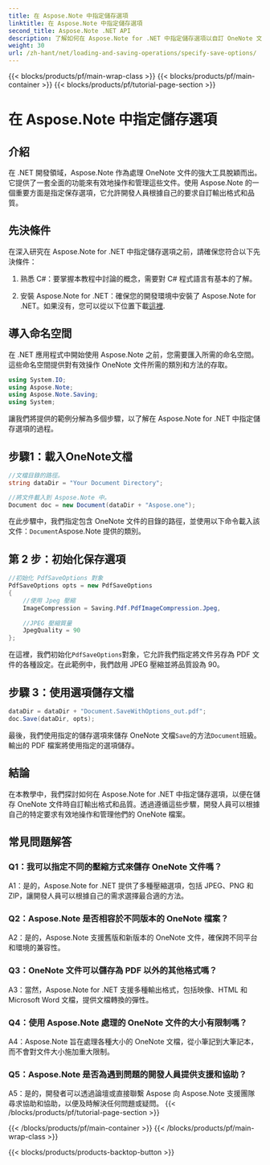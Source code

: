 ```yaml
---
title: 在 Aspose.Note 中指定儲存選項
linktitle: 在 Aspose.Note 中指定儲存選項
second_title: Aspose.Note .NET API
description: 了解如何在 Aspose.Note for .NET 中指定儲存選項以自訂 OneNote 文件的輸出格式和品質。
weight: 30
url: /zh-hant/net/loading-and-saving-operations/specify-save-options/
---
```


{{< blocks/products/pf/main-wrap-class >}}
{{< blocks/products/pf/main-container >}}
{{< blocks/products/pf/tutorial-page-section >}}

# 在 Aspose.Note 中指定儲存選項

## 介紹

在 .NET 開發領域，Aspose.Note 作為處理 OneNote 文件的強大工具脫穎而出。它提供了一套全面的功能來有效地操作和管理這些文件。使用 Aspose.Note 的一個重要方面是指定保存選項，它允許開發人員根據自己的要求自訂輸出格式和品質。

## 先決條件

在深入研究在 Aspose.Note for .NET 中指定儲存選項之前，請確保您符合以下先決條件：

1. 熟悉 C#：要掌握本教程中討論的概念，需要對 C# 程式語言有基本的了解。
   
2. 安裝 Aspose.Note for .NET：確保您的開發環境中安裝了 Aspose.Note for .NET。如果沒有，您可以從以下位置下載[這裡](https://releases.aspose.com/note/net/).

## 導入命名空間

在 .NET 應用程式中開始使用 Aspose.Note 之前，您需要匯入所需的命名空間。這些命名空間提供對有效操作 OneNote 文件所需的類別和方法的存取。

```csharp
using System.IO;
using Aspose.Note;
using Aspose.Note.Saving;
using System;
```

讓我們將提供的範例分解為多個步驟，以了解在 Aspose.Note for .NET 中指定儲存選項的過程。

## 步驟1：載入OneNote文檔

```csharp
//文檔目錄的路徑。
string dataDir = "Your Document Directory";

//將文件載入到 Aspose.Note 中。
Document doc = new Document(dataDir + "Aspose.one");
```

在此步驟中，我們指定包含 OneNote 文件的目錄的路徑，並使用以下命令載入該文件：`Document`Aspose.Note 提供的類別。

## 第 2 步：初始化保存選項

```csharp
//初始化 PdfSaveOptions 對象
PdfSaveOptions opts = new PdfSaveOptions
{
    //使用 Jpeg 壓縮
    ImageCompression = Saving.Pdf.PdfImageCompression.Jpeg,
    
    //JPEG 壓縮質量
    JpegQuality = 90
};
```

在這裡，我們初始化`PdfSaveOptions`對象，它允許我們指定將文件另存為 PDF 文件的各種設定。在此範例中，我們啟用 JPEG 壓縮並將品質設為 90。

## 步驟 3：使用選項儲存文檔

```csharp
dataDir = dataDir + "Document.SaveWithOptions_out.pdf";
doc.Save(dataDir, opts);
```

最後，我們使用指定的儲存選項來儲存 OneNote 文檔`Save`的方法`Document`班級。輸出的 PDF 檔案將使用指定的選項儲存。

## 結論

在本教學中，我們探討如何在 Aspose.Note for .NET 中指定儲存選項，以便在儲存 OneNote 文件時自訂輸出格式和品質。透過遵循這些步驟，開發人員可以根據自己的特定要求有效地操作和管理他們的 OneNote 檔案。

## 常見問題解答

### Q1：我可以指定不同的壓縮方式來儲存 OneNote 文件嗎？

A1：是的，Aspose.Note for .NET 提供了多種壓縮選項，包括 JPEG、PNG 和 ZIP，讓開發人員可以根據自己的需求選擇最合適的方法。

### Q2：Aspose.Note 是否相容於不同版本的 OneNote 檔案？

A2：是的，Aspose.Note 支援舊版和新版本的 OneNote 文件，確保跨不同平台和環境的兼容性。

### Q3：OneNote 文件可以儲存為 PDF 以外的其他格式嗎？

A3：當然，Aspose.Note for .NET 支援多種輸出格式，包括映像、HTML 和 Microsoft Word 文檔，提供文檔轉換的彈性。

### Q4：使用 Aspose.Note 處理的 OneNote 文件的大小有限制嗎？

A4：Aspose.Note 旨在處理各種大小的 OneNote 文檔，從小筆記到大筆記本，而不會對文件大小施加重大限制。

### Q5：Aspose.Note 是否為遇到問題的開發人員提供支援和協助？

A5：是的，開發者可以透過論壇或直接聯繫 Aspose 向 Aspose.Note 支援團隊尋求協助和協助，以便及時解決任何問題或疑問。
{{< /blocks/products/pf/tutorial-page-section >}}

{{< /blocks/products/pf/main-container >}}
{{< /blocks/products/pf/main-wrap-class >}}

{{< blocks/products/products-backtop-button >}}
